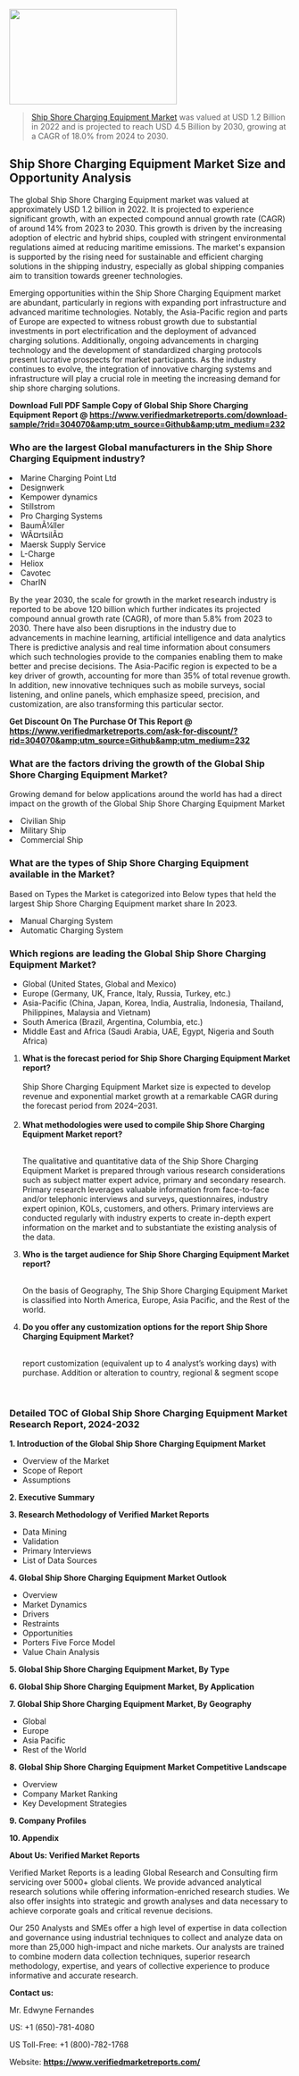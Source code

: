 
<img src="https://ffe5etoiles.com/wp-content/uploads/2024/12/MST1-300x171.png" alt="" width="300" height="171" class="alignnone size-medium wp-image-20088" /><blockquote><p><p><a href="https://www.verifiedmarketreports.com/download-sample/?rid=304070&utm_source=Github&utm_medium=232" target="_blank">Ship Shore Charging Equipment Market</a> was valued at USD 1.2 Billion in 2022 and is projected to reach USD 4.5 Billion by 2030, growing at a CAGR of 18.0% from 2024 to 2030.</p></blockquote><p><h2>Ship Shore Charging Equipment Market Size and Opportunity Analysis</h2> <p>The global Ship Shore Charging Equipment market was valued at approximately USD 1.2 billion in 2022. It is projected to experience significant growth, with an expected compound annual growth rate (CAGR) of around 14% from 2023 to 2030. This growth is driven by the increasing adoption of electric and hybrid ships, coupled with stringent environmental regulations aimed at reducing maritime emissions. The market's expansion is supported by the rising need for sustainable and efficient charging solutions in the shipping industry, especially as global shipping companies aim to transition towards greener technologies.</p> <p>Emerging opportunities within the Ship Shore Charging Equipment market are abundant, particularly in regions with expanding port infrastructure and advanced maritime technologies. Notably, the Asia-Pacific region and parts of Europe are expected to witness robust growth due to substantial investments in port electrification and the deployment of advanced charging solutions. Additionally, ongoing advancements in charging technology and the development of standardized charging protocols present lucrative prospects for market participants. As the industry continues to evolve, the integration of innovative charging systems and infrastructure will play a crucial role in meeting the increasing demand for ship shore charging solutions.</p> </p><p class=""><strong>Download Full PDF Sample Copy of Global Ship Shore Charging Equipment Report @ <a href="https://www.verifiedmarketreports.com/download-sample/?rid=304070&amp;utm_source=Github&amp;utm_medium=232" target="_blank">https://www.verifiedmarketreports.com/download-sample/?rid=304070&amp;utm_source=Github&amp;utm_medium=232</a></strong></p><h3 id="" class="">Who are the largest Global manufacturers in the Ship Shore Charging Equipment industry?</h3><p><li>Marine Charging Point Ltd</li><li> Designwerk</li><li> Kempower dynamics</li><li> Stillstrom</li><li> Pro Charging Systems</li><li> BaumÃ¼ller</li><li> WÃ¤rtsilÃ¤</li><li> Maersk Supply Service</li><li> L-Charge</li><li> Heliox</li><li> Cavotec</li><li> CharIN</li></p><div class=""><div class="" dir="" data-message-author-role="" data-message-id="" data-message-model-slug=""><div class=""><div class=""><div class=""><div class="" dir="" data-message-author-role="" data-message-id="" data-message-model-slug=""><div class=""><div class=""><p>By the year 2030, the scale for growth in the market research industry is reported to be above 120 billion which further indicates its projected compound annual growth rate (CAGR), of more than 5.8% from 2023 to 2030. There have also been disruptions in the industry due to advancements in machine learning, artificial intelligence and data analytics There is predictive analysis and real time information about consumers which such technologies provide to the companies enabling them to make better and precise decisions. The Asia-Pacific region is expected to be a key driver of growth, accounting for more than 35% of total revenue growth. In addition, new innovative techniques such as mobile surveys, social listening, and online panels, which emphasize speed, precision, and customization, are also transforming this particular sector.</p><p><strong>Get Discount On The Purchase Of This Report @&nbsp; <a href="https://www.verifiedmarketreports.com/ask-for-discount/?rid=304070&amp;utm_source=Github&amp;utm_medium=232" target="_blank">https://www.verifiedmarketreports.com/ask-for-discount/?rid=304070&amp;utm_source=Github&amp;utm_medium=232</a></strong></p></div></div></div></div></div></div></div></div><h3 id="" class="">What are the factors driving the growth of the Global Ship Shore Charging Equipment Market?</h3><p id="" class="">Growing demand for below applications around the world has had a direct impact on the growth of the Global Ship Shore Charging Equipment Market</p><p id="" class=""><li>Civilian Ship</li><li> Military Ship</li><li> Commercial Ship</li></p><h3 id="" class="">What are the types of Ship Shore Charging Equipment available in the Market?</h3><p id="" class="">Based on Types the Market is categorized into Below types that held the largest Ship Shore Charging Equipment market share In 2023.</p><p id="" class=""><li>Manual Charging System</li><li> Automatic Charging System</li></p><h3 id="" class="">Which regions are leading the Global Ship Shore Charging Equipment Market?</h3><ul><li>Global (United States, Global and Mexico)</li><li>Europe (Germany, UK, France, Italy, Russia, Turkey, etc.)</li><li>Asia-Pacific (China, Japan, Korea, India, Australia, Indonesia, Thailand, Philippines, Malaysia and Vietnam)</li><li>South America (Brazil, Argentina, Columbia, etc.)</li><li>Middle East and Africa (Saudi Arabia, UAE, Egypt, Nigeria and South Africa)</li></ul><p><ol><li><strong>What is the forecast period for Ship Shore Charging Equipment Market report?<br /></strong><br /><span data-sheets-root="1" data-sheets-value="{&quot;1&quot;:2,&quot;2&quot;:&quot;XXXX size is expected to develop revenue and exponential market growth at a remarkable CAGR during the forecast period from 2024&ndash;2030.&quot;}" data-sheets-userformat="{&quot;2&quot;:12674,&quot;4&quot;:{&quot;1&quot;:2,&quot;2&quot;:16776960},&quot;10&quot;:2,&quot;11&quot;:0,&quot;15&quot;:&quot;Arial&quot;,&quot;16&quot;:12}">Ship Shore Charging Equipment Market size is expected to develop revenue and exponential market growth at a remarkable CAGR during the forecast period from 2024&ndash;2031.</span><br /><br /></li><li><strong>What methodologies were used to compile Ship Shore Charging Equipment Market report?<br /><br /></strong><p>The qualitative and quantitative data of the&nbsp;Ship Shore Charging Equipment Market is prepared through various research considerations such as subject matter expert advice, primary and secondary research. Primary research leverages valuable information from face-to-face and/or telephonic interviews and surveys, questionnaires, industry expert opinion, KOLs, customers, and others. Primary interviews are conducted regularly with industry experts to create in-depth expert information on the market and to substantiate the existing analysis of the data.&nbsp;</p></li><li><strong>Who is the target audience for Ship Shore Charging Equipment Market report?<br /><br /></strong><p>On the basis of Geography, The&nbsp;Ship Shore Charging Equipment Market is classified into North America, Europe, Asia Pacific, and the Rest of the world.</p></li><li><strong>Do you offer any customization options for the report Ship Shore Charging Equipment Market?<br /><br /></strong><p>report customization (equivalent up to 4 analyst&rsquo;s working days) with purchase. Addition or alteration to country, regional &amp; segment scope</p><p>&nbsp;</p></li></ol></p><h3 id="" class="">Detailed TOC of Global Ship Shore Charging Equipment Market Research Report, 2024-2032</h3><p id="" class=""><strong>1. Introduction of the Global Ship Shore Charging Equipment Market</strong></p><ul><li>Overview of the Market</li><li>Scope of Report</li><li>Assumptions</li></ul><p id="" class=""><strong>2. Executive Summary</strong></p><p id="" class=""><strong>3. Research Methodology of&nbsp;Verified Market Reports</strong></p><ul><li>Data Mining</li><li>Validation</li><li>Primary Interviews</li><li>List of Data Sources</li></ul><p id="" class=""><strong>4. Global Ship Shore Charging Equipment Market Outlook</strong></p><ul><li>Overview</li><li>Market Dynamics</li><li>Drivers</li><li>Restraints</li><li>Opportunities</li><li>Porters Five Force Model</li><li>Value Chain Analysis</li></ul><p id="" class=""><strong>5. Global Ship Shore Charging Equipment Market, By&nbsp;Type</strong></p><p id="" class=""><strong>6. Global Ship Shore Charging Equipment Market, By Application</strong></p><p id="" class=""><strong>7. Global Ship Shore Charging Equipment Market, By Geography</strong></p><ul><li>Global</li><li>Europe</li><li>Asia Pacific</li><li>Rest of the World</li></ul><p id="" class=""><strong>8. Global Ship Shore Charging Equipment Market Competitive Landscape</strong></p><ul><li>Overview</li><li>Company Market Ranking</li><li>Key Development Strategies</li></ul><p id="" class=""><strong>9. Company Profiles</strong></p><p id="" class=""><strong>10. Appendix</strong></p><p id="" class=""><strong>About Us: Verified Market Reports</strong></p><p id="" class="">Verified Market Reports is a leading Global Research and Consulting firm servicing over 5000+ global clients. We provide advanced analytical research solutions while offering information-enriched research studies. We also offer insights into strategic and growth analyses and data necessary to achieve corporate goals and critical revenue decisions.</p><p id="" class="">Our 250 Analysts and SMEs offer a high level of expertise in data collection and governance using industrial techniques to collect and analyze data on more than 25,000 high-impact and niche markets. Our analysts are trained to combine modern data collection techniques, superior research methodology, expertise, and years of collective experience to produce informative and accurate research.</p><p id="" class=""><strong>Contact us:</strong></p><p id="" class="">Mr. Edwyne Fernandes</p><p id="" class="">US: +1 (650)-781-4080</p><p id="" class="">US Toll-Free: +1 (800)-782-1768</p><p id="" class="">Website: <a target="" data-test-app-aware-link=""><strong>https://www.verifiedmarketreports.com/</strong></a></p>
